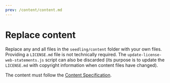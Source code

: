 ```yaml
---
prev: /content/content.md
---
```


# Replace content

Replace any and all files in the `seedling/content` folder with your own files.
Providing a `LICENSE.md` file is not technically required. The
`update-license-web-statements.js` script can also be discarded (its purpose is
to update the `LICENSE.md` with copyright information when content files have
changed).

The content must follow the [Content Specification](/content/content-spec.md).
